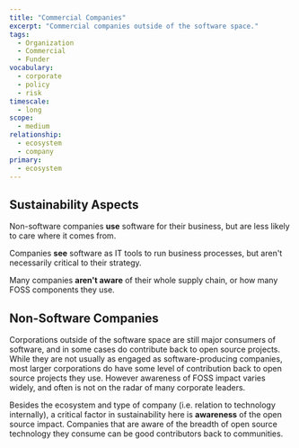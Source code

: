 ```yaml
---
title: "Commercial Companies"
excerpt: "Commercial companies outside of the software space."
tags:
  - Organization
  - Commercial
  - Funder
vocabulary:
  - corporate
  - policy
  - risk
timescale:
  - long
scope:
  - medium
relationship:
  - ecosystem
  - company
primary:
  - ecosystem
---
```


## Sustainability Aspects

Non-software companies **use** software for their business, but are less likely to care where it comes from.

Companies **see** software as IT tools to run business processes, but aren't necessarily critical to their strategy.

Many companies **aren't aware** of their whole supply chain, or how many FOSS components they use.

## Non-Software Companies

Corporations outside of the software space are still major consumers of software, and in some cases do contribute back to open source projects.  While they are not usually as engaged as software-producing companies, most larger corporations do have some level of contribution back to open source projects they use.  However awareness of FOSS impact varies widely, and often is not on the radar of many corporate leaders.

Besides the ecosystem and type of company (i.e. relation to technology internally), a critical factor in sustainability here is **awareness** of the open source impact.  Companies that are aware of the breadth of open source technology they consume can be good contributors back to communities.
